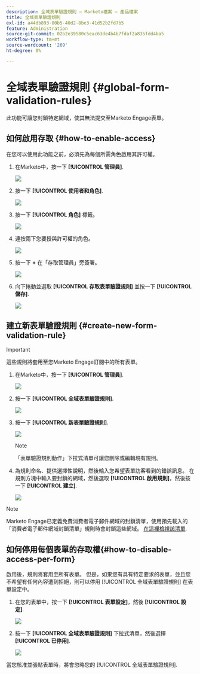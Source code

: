 ```yaml
---
description: 全域表單驗證規則 — Marketo檔案 — 產品檔案
title: 全域表單驗證規則
exl-id: a44db893-00b5-40d2-8be3-41d52b2fd7b5
feature: Administration
source-git-commit: 02b2e39580c5eac63de4b4b7fdaf2a835fdd4ba5
workflow-type: tm+mt
source-wordcount: '269'
ht-degree: 0%

---
```


# 全域表單驗證規則 {#global-form-validation-rules}

此功能可讓您封鎖特定網域，使其無法提交至Marketo Engage表單。

## 如何啟用存取 {#how-to-enable-access}

在您可以使用此功能之前，必須先為每個所需角色啟用其許可權。

1. 在Marketo中，按一下 **[!UICONTROL 管理員]**.

   ![](assets/global-form-validation-rules-1.png)

1. 按一下 **[!UICONTROL 使用者和角色]**.

   ![](assets/global-form-validation-rules-2.png)

1. 按一下 **[!UICONTROL 角色]** 標籤。

   ![](assets/global-form-validation-rules-3.png)

1. 連按兩下您要授與許可權的角色。

   ![](assets/global-form-validation-rules-4.png)

1. 按一下 **+** 在「存取管理員」旁簽署。

   ![](assets/global-form-validation-rules-5.png)

1. 向下捲動並選取 **[!UICONTROL 存取表單驗證規則]** 並按一下 **[!UICONTROL 儲存]**.

   ![](assets/global-form-validation-rules-6.png)

## 建立新表單驗證規則 {#create-new-form-validation-rule}

>[!IMPORTANT]
>
>這些規則將套用至您Marketo Engage訂閱中的所有表單。

1. 在Marketo中，按一下 **[!UICONTROL 管理員]**.

   ![](assets/global-form-validation-rules-7.png)

1. 按一下 **[!UICONTROL 全域表單驗證規則]**.

   ![](assets/global-form-validation-rules-8.png)

1. 按一下 **[!UICONTROL 新表單驗證規則]**.

   ![](assets/global-form-validation-rules-9.png)

   >[!NOTE]
   >
   >「表單驗證規則動作」下拉式清單可讓您刪除或編輯現有規則。

1. 為規則命名、提供選擇性說明，然後輸入您希望表單訪客看到的錯誤訊息。 在規則方塊中輸入要封鎖的網域，然後選取 **[!UICONTROL 啟用規則]**，然後按一下 **[!UICONTROL 建立]**.

   ![](assets/global-form-validation-rules-10.png)

>[!NOTE]
>
>Marketo Engage已定義免費消費者電子郵件網域的封鎖清單，使用預先載入的「消費者電子郵件網域封鎖清單」規則時會封鎖這些網域。 [在這裡檢視該清單](/help/marketo/product-docs/administration/settings/assets/freemaildomains.csv).

## 如何停用每個表單的存取權{#how-to-disable-access-per-form}

啟用後，規則將套用至所有表單。 但是，如果您有具有特定要求的表單，並且您不希望有任何內容遭到拒絕，則可以停用 [!UICONTROL 全域表單驗證規則] 在表單設定中。

1. 在您的表單中，按一下 **[!UICONTROL 表單設定]**，然後 **[!UICONTROL 設定]**.

   ![](assets/global-form-validation-rules-11.png)

1. 按一下 **[!UICONTROL 全域表單驗證規則]** 下拉式清單，然後選擇 **[!UICONTROL 已停用]**.

   ![](assets/global-form-validation-rules-12.png)

當您核准並張貼表單時，將會忽略您的 [!UICONTROL 全域表單驗證規則].
